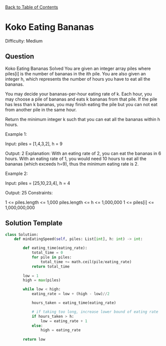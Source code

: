 [Back to Table of Contents](../../README.md)

# Koko Eating Bananas
Difficulty: Medium

## Question
Koko Eating Bananas
Solved 
You are given an integer array piles where piles[i] is the number of bananas in the ith pile. You are also given an integer h, which represents the number of hours you have to eat all the bananas.

You may decide your bananas-per-hour eating rate of k. Each hour, you may choose a pile of bananas and eats k bananas from that pile. If the pile has less than k bananas, you may finish eating the pile but you can not eat from another pile in the same hour.

Return the minimum integer k such that you can eat all the bananas within h hours.

Example 1:

Input: piles = [1,4,3,2], h = 9

Output: 2
Explanation: With an eating rate of 2, you can eat the bananas in 6 hours. With an eating rate of 1, you would need 10 hours to eat all the bananas (which exceeds h=9), thus the minimum eating rate is 2.

Example 2:

Input: piles = [25,10,23,4], h = 4

Output: 25
Constraints:

1 <= piles.length <= 1,000
piles.length <= h <= 1,000,000
1 <= piles[i] <= 1,000,000,000

## Solution Template
```python
class Solution:
    def minEatingSpeed(self, piles: List[int], h: int) -> int:

        def eating_time(eating_rate):
            total_time = 0
            for pile in piles:
                total_time += math.ceil(pile/eating_rate)
            return total_time
        
        low = 1
        high = max(piles)

        while low < high:
            eating_rate = low + (high - low)//2

            hours_taken = eating_time(eating_rate)

            # if taking too long, increase lower bound of eating rate
            if hours_taken > h:
                low = eating_rate + 1
            else:
                high = eating_rate
        
        return low
            
        
```
